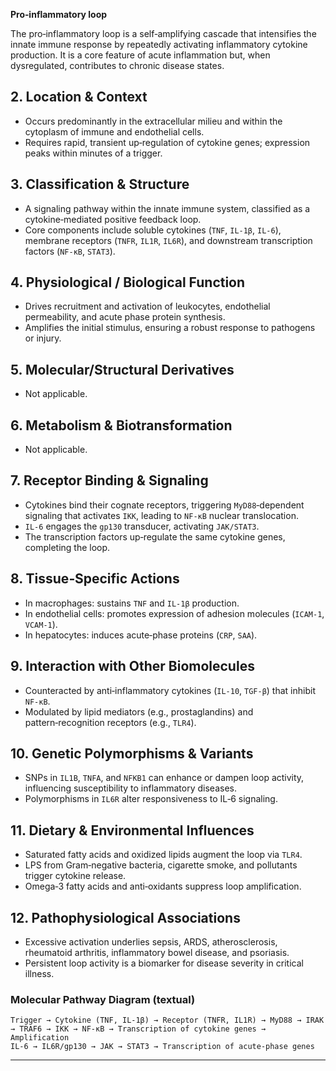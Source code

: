 **Pro‑inflammatory loop**

The pro‑inflammatory loop is a self‑amplifying cascade that intensifies the innate immune response by repeatedly activating inflammatory cytokine production. It is a core feature of acute inflammation but, when dysregulated, contributes to chronic disease states.

## 2. Location & Context  
- Occurs predominantly in the extracellular milieu and within the cytoplasm of immune and endothelial cells.  
- Requires rapid, transient up‑regulation of cytokine genes; expression peaks within minutes of a trigger.

## 3. Classification & Structure  
- A signaling pathway within the innate immune system, classified as a cytokine‑mediated positive feedback loop.  
- Core components include soluble cytokines (`TNF`, `IL‑1β`, `IL‑6`), membrane receptors (`TNFR`, `IL1R`, `IL6R`), and downstream transcription factors (`NF‑κB`, `STAT3`).

## 4. Physiological / Biological Function  
- Drives recruitment and activation of leukocytes, endothelial permeability, and acute phase protein synthesis.  
- Amplifies the initial stimulus, ensuring a robust response to pathogens or injury.

## 5. Molecular/Structural Derivatives  
- Not applicable.

## 6. Metabolism & Biotransformation  
- Not applicable.

## 7. Receptor Binding & Signaling  
- Cytokines bind their cognate receptors, triggering `MyD88`‑dependent signaling that activates `IKK`, leading to `NF‑κB` nuclear translocation.  
- `IL‑6` engages the `gp130` transducer, activating `JAK/STAT3`.  
- The transcription factors up‑regulate the same cytokine genes, completing the loop.

## 8. Tissue‑Specific Actions  
- In macrophages: sustains `TNF` and `IL‑1β` production.  
- In endothelial cells: promotes expression of adhesion molecules (`ICAM‑1`, `VCAM‑1`).  
- In hepatocytes: induces acute‑phase proteins (`CRP`, `SAA`).

## 9. Interaction with Other Biomolecules  
- Counteracted by anti‑inflammatory cytokines (`IL‑10`, `TGF‑β`) that inhibit `NF‑κB`.  
- Modulated by lipid mediators (e.g., prostaglandins) and pattern‑recognition receptors (e.g., `TLR4`).

## 10. Genetic Polymorphisms & Variants  
- SNPs in `IL1B`, `TNFA`, and `NFKB1` can enhance or dampen loop activity, influencing susceptibility to inflammatory diseases.  
- Polymorphisms in `IL6R` alter responsiveness to IL‑6 signaling.

## 11. Dietary & Environmental Influences  
- Saturated fatty acids and oxidized lipids augment the loop via `TLR4`.  
- LPS from Gram‑negative bacteria, cigarette smoke, and pollutants trigger cytokine release.  
- Omega‑3 fatty acids and anti‑oxidants suppress loop amplification.

## 12. Pathophysiological Associations  
- Excessive activation underlies sepsis, ARDS, atherosclerosis, rheumatoid arthritis, inflammatory bowel disease, and psoriasis.  
- Persistent loop activity is a biomarker for disease severity in critical illness.

### Molecular Pathway Diagram (textual)  
`Trigger → Cytokine (TNF, IL‑1β) → Receptor (TNFR, IL1R) → MyD88 → IRAK → TRAF6 → IKK → NF‑κB → Transcription of cytokine genes → Amplification`  
`IL‑6 → IL6R/gp130 → JAK → STAT3 → Transcription of acute‑phase genes`

---